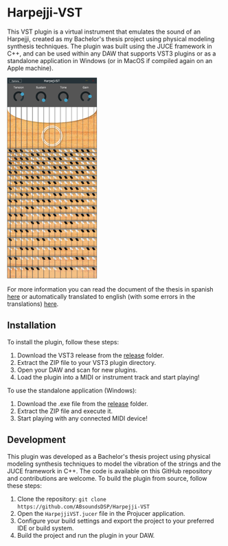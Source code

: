# Harpejji-VST
This VST plugin is a virtual instrument that emulates the sound of an Harpejji, created as my Bachelor's thesis project using physical modeling synthesis techniques. The plugin was built using the JUCE framework in C++, and can be used within any DAW that supports VST3 plugins or as a standalone application in Windows (or in MacOS if compiled again on an Apple machine).
 
<img src="Harpejji_VST.png" width = 209 height = 468>

For more information you can read the document of the thesis in spanish [here](Harpejji_VST_Spanish.pdf) or automatically translated to english (with some errors in the translations) [here](Harpejji_VST_Translated.pdf).

## Installation
To install the plugin, follow these steps:
1. Download the VST3 release from the [release](Release) folder.
2. Extract the ZIP file to your VST3 plugin directory.
3. Open your DAW and scan for new plugins.
4. Load the plugin into a MIDI or instrument track and start playing!

To use the standalone application (Windows):
1. Download the .exe file from the [release](Release) folder.
2. Extract the ZIP file and execute it.
3. Start playing with any connected MIDI device!

## Development
This plugin was developed as a Bachelor's thesis project using physical modeling synthesis techniques to model the vibration of the strings and the JUCE framework in C++. The code is available on this GitHub repository and contributions are welcome. To build the plugin from source, follow these steps:

1. Clone the repository: `git clone https://github.com/ABsoundsDSP/Harpejji-VST`
2. Open the `HarpejjiVST.jucer` file in the Projucer application.
3. Configure your build settings and export the project to your preferred IDE or build system.
4. Build the project and run the plugin in your DAW.
